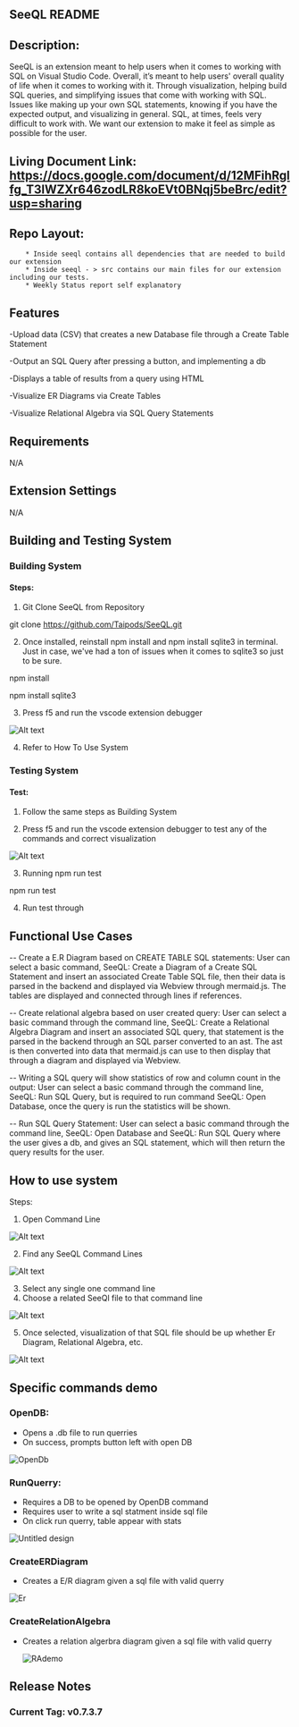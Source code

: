## SeeQL README
## Description:
SeeQL is an extension meant to help users when it comes to working with SQL on Visual Studio Code.
Overall, it’s meant to help users' overall quality of life when it comes to working with it.
Through visualization, helping build SQL queries, and simplifying issues that come with working with SQL.
Issues like making up your own SQL statements, knowing if you have the expected output, and visualizing in general.
SQL, at times, feels very difficult to work with. We want our extension to make it feel as simple as possible for the user.

## Living Document Link: https://docs.google.com/document/d/12MFihRglfg_T3lWZXr646zodLR8koEVt0BNqj5beBrc/edit?usp=sharing

## Repo Layout:
		* Inside seeql contains all dependencies that are needed to build our extension
		* Inside seeql - > src contains our main files for our extension including our tests.
		* Weekly Status report self explanatory
## Features
-Upload data (CSV) that creates a new Database file through a Create Table Statement

-Output an SQL Query after pressing a button, and implementing a db

-Displays a table of results from a query using HTML

-Visualize ER Diagrams via Create Tables

-Visualize Relational Algebra via SQL Query Statements

## Requirements
N/A
## Extension Settings
N/A

## Building and Testing System

### Building System

#### Steps:

1. Git Clone SeeQL from Repository

git clone https://github.com/Taipods/SeeQL.git

2. Once installed, reinstall npm install and npm install sqlite3 in terminal. Just in case, we've had a ton of issues when it comes to sqlite3 so just to be sure.

npm install

npm install sqlite3

3. Press f5 and run the vscode extension debugger

![Alt text](seeql/media/Images/debugger.png)

4. Refer to How To Use System

### Testing System

#### Test: 

1. Follow the same steps as Building System

2. Press f5 and run the vscode extension debugger to test any of the commands and correct visualization

![Alt text](seeql/media/Images/debugger.png)

3. Running npm run test

npm run test

4. Run test through

## Functional Use Cases

-- Create a E.R Diagram based on CREATE TABLE SQL statements: User can select a basic command, SeeQL: Create a Diagram of a Create SQL Statement and insert an associated Create Table SQL file, then their data is parsed in the backend and displayed via Webview through mermaid.js. The tables are displayed and connected through lines if references.

-- Create relational algebra based on user created query: User can select a basic command through the command line, SeeQL: Create a Relational Algebra Diagram and insert an associated SQL query, that statement is the parsed in the backend through an SQL parser converted to an ast. The ast is then converted into data that mermaid.js can use to then display that through a diagram and displayed via Webview.

-- Writing a SQL query will show statistics of row and column count in the output: User can select a basic command through the command line, SeeQL: Run SQL Query, but is required to run command SeeQL: Open Database, once the query is run the statistics will be shown.

-- Run SQL Query Statement: User can select a basic command through the command line, SeeQL: Open Database and SeeQL: Run SQL Query where the user gives a db, and gives an SQL statement, which will then return the query results for the user.

## How to use system
Steps:
1. Open Command Line

![Alt text](seeql/media/Images/Step1.png)

2. Find any SeeQL Command Lines

![Alt text](seeql/media/Images/Step2.png)

3. Select any single one command line
4. Choose a related SeeQl file to that command line

![Alt text](seeql/media/Images/Step3.png)

5. Once selected, visualization of that SQL file should be up whether Er Diagram, Relational Algebra, etc.

![Alt text](seeql/media/Images/Step4.png)
## Specific commands demo
### OpenDB:
- Opens a .db file to run querries
- On success, prompts button left with open DB
  
![OpenDb](https://github.com/user-attachments/assets/d2f46ef4-ebaf-448b-a850-346abb6017bd)

### RunQuerry:
- Requires a DB to be opened by OpenDB command
- Requires user to write a sql statment inside sql file
- On click run querry, table appear with stats
  
![Untitled design](https://github.com/user-attachments/assets/101095d3-358a-4217-9bb0-637da8ddb78f)

### CreateERDiagram
- Creates a E/R diagram given a sql file with valid querry

![Er](https://github.com/user-attachments/assets/2d6bdae5-aef5-4c68-a659-32790cfab2ff)

### CreateRelationAlgebra
- Creates a relation algerbra diagram given a sql file with valid querry
  
  ![RAdemo](https://github.com/user-attachments/assets/15590a33-5a54-40d3-88a6-8263a9ae510b)


## Release Notes
### Current Tag: v0.7.3.7
